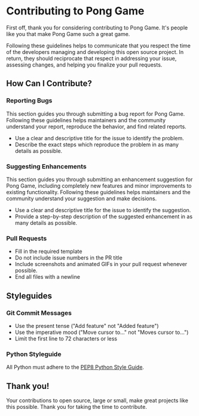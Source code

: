 # Contributing to Pong Game

First off, thank you for considering contributing to Pong Game. It's people like you that make Pong Game such a great game.

Following these guidelines helps to communicate that you respect the time of the developers managing and developing this open source project. In return, they should reciprocate that respect in addressing your issue, assessing changes, and helping you finalize your pull requests.

## How Can I Contribute?

### Reporting Bugs

This section guides you through submitting a bug report for Pong Game. Following these guidelines helps maintainers and the community understand your report, reproduce the behavior, and find related reports.

- Use a clear and descriptive title for the issue to identify the problem.
- Describe the exact steps which reproduce the problem in as many details as possible.

### Suggesting Enhancements

This section guides you through submitting an enhancement suggestion for Pong Game, including completely new features and minor improvements to existing functionality. Following these guidelines helps maintainers and the community understand your suggestion and make decisions.

- Use a clear and descriptive title for the issue to identify the suggestion.
- Provide a step-by-step description of the suggested enhancement in as many details as possible.

### Pull Requests

- Fill in the required template
- Do not include issue numbers in the PR title
- Include screenshots and animated GIFs in your pull request whenever possible.
- End all files with a newline

## Styleguides

### Git Commit Messages

- Use the present tense ("Add feature" not "Added feature")
- Use the imperative mood ("Move cursor to..." not "Moves cursor to...")
- Limit the first line to 72 characters or less

### Python Styleguide

All Python must adhere to the [PEP8 Python Style Guide](https://www.python.org/dev/peps/pep-0008/).

## Thank you!

Your contributions to open source, large or small, make great projects like this possible. Thank you for taking the time to contribute.
